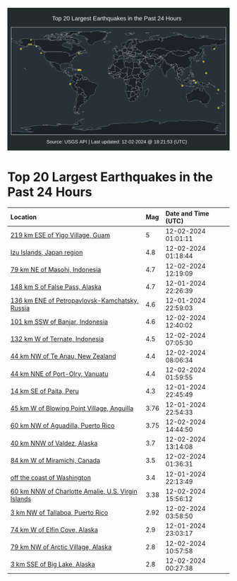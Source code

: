 ![Map](./map.png)

# Top 20 Largest Earthquakes in the Past 24 Hours

| Location | Mag | Date and Time (UTC) |
|:---|:---|:---|
| [219 km ESE of Yigo Village, Guam](https://earthquake.usgs.gov/earthquakes/eventpage/us7000nvcm) | 5 | 12-02-2024 01:01:11 |
| [Izu Islands, Japan region](https://earthquake.usgs.gov/earthquakes/eventpage/us7000nvcs) | 4.8 | 12-02-2024 01:18:44 |
| [79 km NE of Masohi, Indonesia](https://earthquake.usgs.gov/earthquakes/eventpage/us7000nvf3) | 4.7 | 12-02-2024 12:19:09 |
| [148 km S of False Pass, Alaska](https://earthquake.usgs.gov/earthquakes/eventpage/us7000nvc0) | 4.7 | 12-01-2024 22:26:39 |
| [136 km ENE of Petropavlovsk-Kamchatsky, Russia](https://earthquake.usgs.gov/earthquakes/eventpage/us7000nvc5) | 4.6 | 12-01-2024 22:59:03 |
| [101 km SSW of Banjar, Indonesia](https://earthquake.usgs.gov/earthquakes/eventpage/us7000nvfb) | 4.6 | 12-02-2024 12:40:02 |
| [132 km W of Ternate, Indonesia](https://earthquake.usgs.gov/earthquakes/eventpage/us7000nvei) | 4.5 | 12-02-2024 07:05:30 |
| [44 km NW of Te Anau, New Zealand](https://earthquake.usgs.gov/earthquakes/eventpage/us7000nvea) | 4.4 | 12-02-2024 08:06:34 |
| [44 km NNE of Port-Olry, Vanuatu](https://earthquake.usgs.gov/earthquakes/eventpage/us7000nvd0) | 4.4 | 12-02-2024 01:59:55 |
| [14 km SE of Paita, Peru](https://earthquake.usgs.gov/earthquakes/eventpage/us7000nvc6) | 4.3 | 12-01-2024 22:45:49 |
| [45 km W of Blowing Point Village, Anguilla](https://earthquake.usgs.gov/earthquakes/eventpage/pr2024336002) | 3.76 | 12-01-2024 22:54:33 |
| [60 km NW of Aguadilla, Puerto Rico](https://earthquake.usgs.gov/earthquakes/eventpage/pr2024337000) | 3.75 | 12-02-2024 14:44:50 |
| [40 km NNW of Valdez, Alaska](https://earthquake.usgs.gov/earthquakes/eventpage/ak024fhjxlyu) | 3.7 | 12-02-2024 13:14:08 |
| [84 km W of Miramichi, Canada](https://earthquake.usgs.gov/earthquakes/eventpage/us7000nvct) | 3.5 | 12-02-2024 01:36:31 |
| [off the coast of Washington](https://earthquake.usgs.gov/earthquakes/eventpage/us7000nvby) | 3.4 | 12-01-2024 22:13:49 |
| [60 km NNW of Charlotte Amalie, U.S. Virgin Islands](https://earthquake.usgs.gov/earthquakes/eventpage/pr71467503) | 3.38 | 12-02-2024 15:56:12 |
| [3 km NW of Tallaboa, Puerto Rico](https://earthquake.usgs.gov/earthquakes/eventpage/pr71467458) | 2.92 | 12-02-2024 03:58:50 |
| [74 km W of Elfin Cove, Alaska](https://earthquake.usgs.gov/earthquakes/eventpage/us7000nvc4) | 2.9 | 12-01-2024 23:03:17 |
| [79 km NW of Arctic Village, Alaska](https://earthquake.usgs.gov/earthquakes/eventpage/ak024fhiemtu) | 2.8 | 12-02-2024 10:57:58 |
| [3 km SSE of Big Lake, Alaska](https://earthquake.usgs.gov/earthquakes/eventpage/ak024fhc9tr9) | 2.8 | 12-02-2024 00:27:38 |
